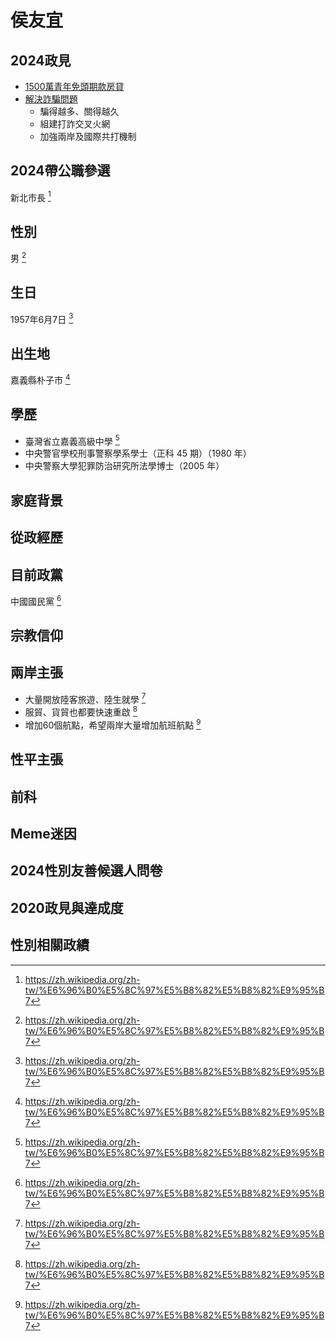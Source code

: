 # 侯友宜

## 2024政見

- [1500萬青年免頭期款房貸](https://www.facebook.com/houyuih/posts/pfbid0kUvtKtdXsZRL8WLoUymPP4qMpqSf5AazzgE7BKxWbikgjGaAej4Sxfsvi9egVrazl)
- [解決詐騙問題](https://www.facebook.com/houyuih/posts/pfbid02aKQtUffw6rwCcZYjNFg9ZToytGjs9WSk6YtUGWW4oFEbGTnkuPWtgwrV8keBjFdKl)
  - 騙得越多、關得越久
  - 組建打詐交叉火網
  - 加強兩岸及國際共打機制

## 2024帶公職參選

新北市長 [^1]

[^1]: https://zh.wikipedia.org/zh-tw/%E6%96%B0%E5%8C%97%E5%B8%82%E5%B8%82%E9%95%B7

## 性別

男 [^1]

[^1]: https://zh.wikipedia.org/zh-tw/%E4%BE%AF%E5%8F%8B%E5%AE%9C

## 生日

1957年6月7日 [^1]

[^1]: https://zh.wikipedia.org/zh-tw/%E4%BE%AF%E5%8F%8B%E5%AE%9C

## 出生地

嘉義縣朴子市 [^1]

[^1]: https://zh.wikipedia.org/zh-tw/%E4%BE%AF%E5%8F%8B%E5%AE%9C

## 學歷

- 臺灣省立嘉義高級中學 [^1]
- 中央警官學校刑事警察學系學士（正科 45 期）（1980 年）
- 中央警察大學犯罪防治研究所法學博士（2005 年）

[^1]: https://zh.wikipedia.org/zh-tw/%E4%BE%AF%E5%8F%8B%E5%AE%9C

## 家庭背景

## 從政經歷

## 目前政黨

中國國民黨 [^1]

[^1]: https://zh.wikipedia.org/zh-tw/%E4%BE%AF%E5%8F%8B%E5%AE%9C

## 宗教信仰

## 兩岸主張

- 大量開放陸客旅遊、陸生就學 [^1]
- 服貿、貨貿也都要快速重啟 [^1]
- 增加60個航點，希望兩岸大量增加航班航點 [^1]

[^1]: https://www.thenewslens.com/article/195297

## 性平主張

## 前科

## Meme迷因

## 2024性別友善候選人問卷

## 2020政見與達成度

## 性別相關政績

